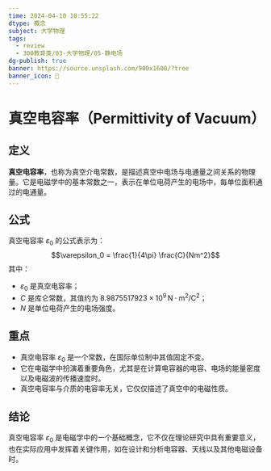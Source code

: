 ```yaml
---
time: 2024-04-10 10:55:22
dtype: 概念
subject: 大学物理
tags:
  - review
  - 300教育类/03-大学物理/05-静电场
dg-publish: true
banner: https://source.unsplash.com/900x1600/?tree
banner_icon: 🧠
---
```

# 真空电容率（Permittivity of Vacuum）

## 定义
**真空电容率**，也称为真空介电常数，是描述真空中电场与电通量之间关系的物理量。它是电磁学中的基本常数之一，表示在单位电荷产生的电场中，每单位面积通过的电通量。

## 公式
真空电容率 $\varepsilon_0$ 的公式表示为：
$$\varepsilon_0 = \frac{1}{4\pi} \frac{C}{Nm^2}$$
其中：
- $\varepsilon_0$ 是真空电容率；
- $C$ 是库仑常数，其值约为 $8.9875517923 \times 10^9 \, \text{N} \cdot \text{m}^2/\text{C}^2$；
- $N$ 是单位电荷产生的电场强度。

## 重点
- 真空电容率 $\varepsilon_0$ 是一个常数，在国际单位制中其值固定不变。
- 它在电磁学中扮演着重要角色，尤其是在计算电容器的电容、电场的能量密度以及电磁波的传播速度时。
- 真空电容率与介质的电容率无关，它仅仅描述了真空中的电磁性质。

## 结论
真空电容率 $\varepsilon_0$ 是电磁学中的一个基础概念，它不仅在理论研究中具有重要意义，也在实际应用中发挥着关键作用，如在设计和分析电容器、天线以及其他电磁设备时。

